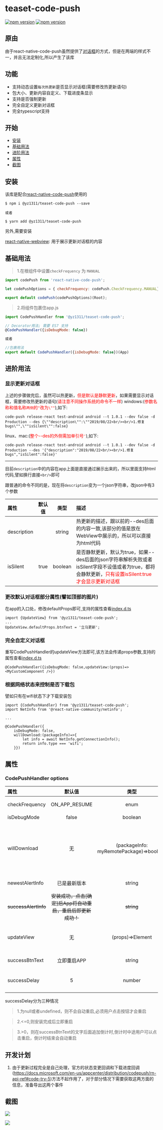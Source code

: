 # teaset-code-push

[![npm version](http://img.shields.io/npm/v/@yz1311/teaset-code-push.svg?style=flat-square)](https://npmjs.org/package/@yz1311/teaset-code-push "View this project on npm")
[![npm version](http://img.shields.io/npm/dm/@yz1311/teaset-code-push.svg?style=flat-square)](https://npmjs.org/package/@yz1311/teaset-code-push "View this project on npm")


## 原由

由于react-native-code-push虽然提供了[对话框](https://docs.microsoft.com/en-us/appcenter/distribution/codepush/react-native#code-try-39)的方式，但是在两端的样式不一，并且无法定制化,所以产生了该库

## 功能

* 支持动态设置`每次热更新`是否显示对话框(需要修改热更新语句)
* 包大小、更新内容自定义、下载进度条显示
* 支持是否强制更新
* 完全自定义更新对话框
* 完全typescript支持

## 开始
- [安装](#安装)
- [基础用法](#基础用法)
- [进阶用法](#进阶用法)
- [属性](#属性)
- [截图](#截图)

## 安装

该库是配合[react-native-code-push](https://github.com/microsoft/react-native-code-push)使用的

```
$ npm i @yz1311/teaset-code-push --save

或者 

$ yarn add @yz1311/teaset-code-push
```

另外,需要安装

[react-native-webview](https://github.com/react-native-community/react-native-webview): 用于展示更新对话框的内容

## 基础用法

> 1.在根组件中设置`checkFrequency` 为 `MANUAL`
```javascript
import codePush from 'react-native-code-push';

let codePushOptions = { checkFrequency: codePush.CheckFrequency.MANUAL};

export default codePush(codePushOptions)(Root);
```

> 2.将组件包裹住app.js

```javascript
import CodePushHandler from '@yz1311/teaset-code-push';

// Decorator用法; 需要 ES7 支持
@CodePushHandler({isDebugMode: false})

或者

//包裹用法
export default CodePushHandler({isDebugMode: false})(App)
```

## 进阶用法 

### 显示更新对话框

上述的步骤做完后，虽然可以热更新，<font color='red'>但是默认是静默更新</font>，如果需要显示对话框，需要修改热更新的语句(<span style='color:red'>请注意不同操作系统的命令不一样</span>)
windows:(<span style='color:red'>参数名称和值名称`两侧`的`"`改为`\""`</span>),如下:

```shell
code-push release-react test-android android --t 1.0.1 --dev false -d Production --des {\""description\"":\""2019/08/22<br/><br/>1.修复bugs\"",\""isSilent\"":false}
```

linux、mac:(<span style='color:red'>整个--des的外侧需加单引号`'`</span>),如下:
```shell
code-push release-react test-android android --t 1.0.1 --dev false -d Production --des '{"description":"2019/08/22<br/><br/>1.修复bugs","isSilent":false}'
```

---

目前`description`中的内容在app上面是直接通过<WebView/>展示出来的，所以里面支持html代码,譬如换行直接`<br/>`即可

跟普通的命令不同的是，现在将`description`变为一个json字符串，改json中有3个参数

| 属性           |     默认值     |   类型   | 描述   | 
| :---------- | :-------------: | :------: | :---------------------------------------------------------------------------------------------------------- |
|description||string|热更新的描述，跟以前的--des后面的内容一致,该部分的值是放在WebView中展示的，所以可以直接为html代码|
|isSilent|true|boolean|是否静默更新，默认为true，如果--des后面的json字符串解析失败或者isSilent字段不设值或者为true，都将会静默更新，<span style='color:red'>只有设置isSilent:true才会显示更新对话框</span>|

### 更改默认对话框部分属性(譬如顶部的图片)
在app的入口处，修改defaultProps即可,支持的属性查看[index.d.ts]('./index.d.ts')

```
import {UpdateView} from '@yz1311/teaset-code-push';
...
UpdateView.defaultProps.btnText = '立马更新';
```
### 完全自定义对话框

重写CodePushHandler的updateView方法即可,该方法会传递props参数,支持的属性查看[index.d.ts]('./index.d.ts')
```
@CodePushHandler({isDebugMode: false,updateView:(props)=><MyCustomComponent />})
```

### 根据网络状态来控制是否下载包

譬如只有在wifi状态下才下载安装包

```
import {CodePushHandler} from '@yz1311/teaset-code-push';
import NetInfo from '@react-native-community/netinfo';

...

@CodePushHandler({
    isDebugMode: false,
    willDownload:(packageInfo)=>{
        let info = await NetInfo.getConnectionInfo();
        return info.type === 'wifi';
    }})
```

## 属性

### CodePushHandler options

| 属性           |     默认值     |   类型   | 描述   | 
| :---------- | :-------------: | :------: | :---------------------------------------------------------------------------------------------------------- |
|checkFrequency|ON_APP_RESUME|enum|检查频率,默认为resume时更新|
|isDebugMode|false|boolean|是否为调试模式|
|willDownload|无|(packageInfo: myRemotePackage)=>boolean|将要下载事件，返回值，true代表继续更新，false终止更新，默认为true<br/>譬如可以根据网络状态来控制是否更新|
|newestAlertInfo|已是最新版本|string|当前是最新版本的提示信息|
|~~successAlertInfo~~|~~安装成功，点击[确定]后App将自动重启，重启后即更新成功！~~|~~string~~|~~下载安装成功后的提示信息~~|
|updateView|无|(props)=>Element|替换默认的更新对话框,必须实现IUpdateViewProps相关属性|
|successBtnText|立即重启APP|string|下载安装成功后，按钮的文字|
|successDelay|5|number|//下载成功后，延迟重启的时间(单位:s)|

successDelay分为三种情况

> 1.为null或者undefined，则不会自动重启,必须用户点击按钮才会重启

> 2.<=0,则安装完成后立即重启
 
> 3.>0，则在successBtnText的文字后面追加倒计时,倒计时中途用户可以点击重启，倒计时结束会自动重启



## 开发计划

1. 由于更新过程完全是自己处理，官方的状态变更回调和下载进度回调(https://docs.microsoft.com/en-us/appcenter/distribution/codepush/rn-api-ref#code-try-5)方法不起作用了，对于部分情况下需要获取这两方面的信息，准备导出这两个事件



## 截图

![](https://tva1.sinaimg.cn/large/006tNbRwgy1gap08fpgzzj30bi0l2dhk.jpg)

![](https://tva1.sinaimg.cn/large/006tNbRwgy1g9smkc6uw4j30c00lxdit.jpg)